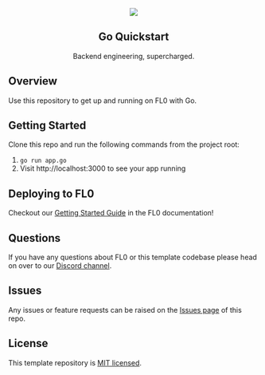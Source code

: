 <p align="center">
  <a href="https://fl0.com/" target="blank">
    <img src="https://user-images.githubusercontent.com/88681427/217122968-e6132cad-1944-4ebe-9ec1-105af6a18c4f.png">
  </a>
</p>

<h2 align="center">Go Quickstart</h2>
<p align="center">Backend engineering, supercharged.</p>

## Overview

Use this repository to get up and running on FL0 with Go.

## Getting Started

Clone this repo and run the following commands from the project root:

1. `go run app.go`
2. Visit http://localhost:3000 to see your app running

## Deploying to FL0

Checkout our [Getting Started Guide](https://docs.fl0.com) in the FL0 documentation!

## Questions

If you have any questions about FL0 or this template codebase please head on over to our [Discord channel](https://discord.gg/AmmVTt9Jrw).

## Issues

Any issues or feature requests can be raised on the [Issues page](https://github.com/fl0zone/template-go/issues) of this repo.

## License

This template repository is [MIT licensed](LICENSE).
